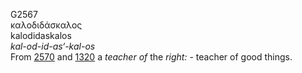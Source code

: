 G2567  
καλοδιδάσκαλος  
kalodidaskalos  
*kal-od-id-as‘-kal-os*  
From [2570](g2570) and [1320](g1320) a *teacher* *of* the *right:* -
teacher of good things.  
